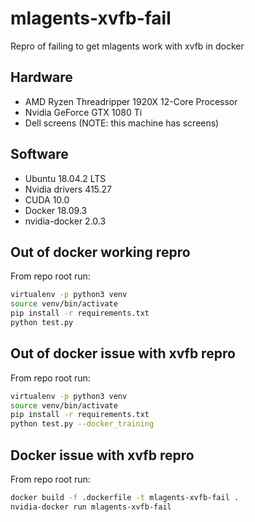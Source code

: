 # mlagents-xvfb-fail

Repro of failing to get mlagents work with xvfb in docker

## Hardware

- AMD Ryzen Threadripper 1920X 12-Core Processor
- Nvidia GeForce GTX 1080 Ti
- Dell screens (NOTE: this machine has screens)

## Software

- Ubuntu 18.04.2 LTS
- Nvidia drivers 415.27
- CUDA 10.0
- Docker 18.09.3
- nvidia-docker 2.0.3

## Out of docker working repro

From repo root run:

```bash
virtualenv -p python3 venv
source venv/bin/activate
pip install -r requirements.txt
python test.py
```

## Out of docker issue with xvfb repro

From repo root run:

```bash
virtualenv -p python3 venv
source venv/bin/activate
pip install -r requirements.txt
python test.py --docker_training
```

## Docker issue with xvfb repro

From repo root run:

```bash
docker build -f .dockerfile -t mlagents-xvfb-fail .
nvidia-docker run mlagents-xvfb-fail
```
